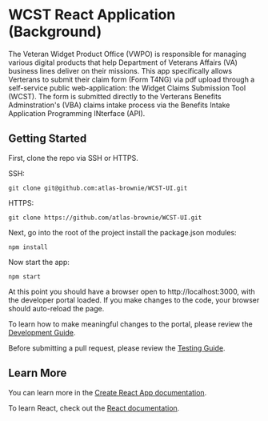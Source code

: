 # WCST React Application (Background)

The Veteran Widget Product Office (VWPO) is responsible for managing various digital
products that help Department of Veterans Affairs (VA) business lines deliver on their
missions. This app specifically allows Verterans to submit their claim form (Form T4NG) via pdf upload through a self-service public web-application: the Widget Claims Submission Tool (WCST). The form is submitted directly to the Verterans Benefits Adminstration's (VBA) claims intake process via the Benefits Intake Application Programming INterface (API).

## Getting Started

First, clone the repo via SSH or HTTPS.

SSH:

```
git clone git@github.com:atlas-brownie/WCST-UI.git
```

HTTPS:

```
git clone https://github.com/atlas-brownie/WCST-UI.git
```

Next, go into the root of the project install the package.json modules:

```
npm install
```

Now start the app:

```
npm start
```

At this point you should have a browser open to http://localhost:3000, with the developer portal loaded. If you make changes to the
code, your browser should auto-reload the page.

To learn how to make meaningful changes to the portal, please review the [Development Guide](docs/development.md).

Before submitting a pull request, please review the [Testing Guide](docs/testing.md).

## Learn More

You can learn more in the [Create React App documentation](https://facebook.github.io/create-react-app/docs/getting-started).

To learn React, check out the [React documentation](https://reactjs.org/).
